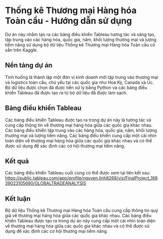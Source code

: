 # Thống kê Thương mại Hàng hóa Toàn cầu - Hướng dẫn sử dụng

Dự án này nhằm tạo ra các bảng điều khiển Tableau tương tác và sáng tạo, tập trung vào các hàng hóa, quốc gia, năm, khối lượng thương mại và lượng tiềm năng sử dụng bộ dữ liệu Thống kê Thương mại Hàng hóa Toàn cầu có sẵn trên Kaggle.

## Nền tảng dự án
Tình huống là thành lập một đơn vị kinh doanh mới tập trung vào thương mại và logistics toàn cầu, chủ yếu tại các quốc gia như Hoa Kỳ, Canada và Úc. Bộ dữ liệu được chọn đã được tiền xử lý bằng Python và các bảng điều khiển Tableau đã được tạo ra từ bộ dữ liệu đã được làm sạch.

## Bảng điều khiển Tableau
Các bảng điều khiển Tableau được tạo ra trong dự án này là tương tác và cung cấp thông tin về thương mại hàng hóa giữa các quốc gia khác nhau. Các bảng điều khiển tập trung vào các hàng hóa, quốc gia, năm, khối lượng thương mại và lượng tiềm năng. Các bảng điều khiển cung cấp một cái nhìn toàn diện về thương mại hàng hóa giữa các quốc gia khác nhau và có thể được sử dụng để xác định các cơ hội thương mại tiềm năng.

## Kết quả
Các bảng điều khiển Tableau cuối cùng có thể được xem tại liên kết sau: https://public.tableau.com/app/profile/nguyen.linh8268/viz/FinalProject_16839023105690/GLOBALTRADEANALYSIS

## Kết luận
Bộ dữ liệu Thống kê Thương mại Hàng hóa Toàn cầu cung cấp thông tin quý giá về thương mại hàng hóa giữa các quốc gia khác nhau. Các bảng điều khiển Tableau được tạo ra trong dự án này cung cấp một cái nhìn toàn diện về thương mại hàng hóa giữa các quốc gia khác nhau và có thể được sử dụng để xác định các cơ hội thương mại tiềm năng.
